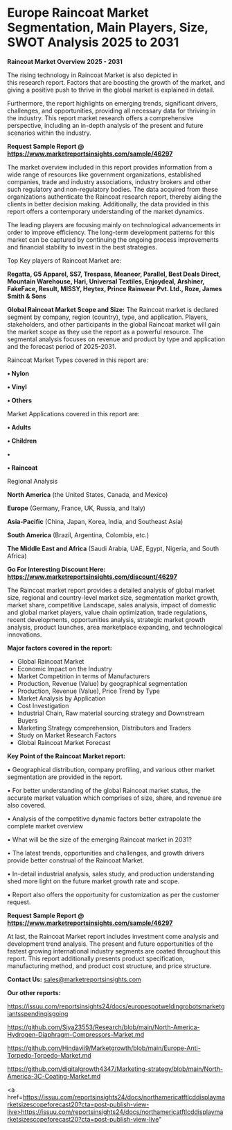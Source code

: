 # Europe Raincoat Market Segmentation, Main Players, Size, SWOT Analysis 2025 to 2031

<Strong> Raincoat Market Overview 2025 - 2031</strong>

The rising technology in Raincoat Market is also depicted in this research report. Factors that are boosting the growth of the market, and giving a positive push to thrive in the global market is explained in detail.

Furthermore, the report highlights on emerging trends, significant drivers, challenges, and opportunities, providing all necessary data for thriving in the industry. This report market research offers a comprehensive perspective, including an in-depth analysis of the present and future scenarios within the industry.

<strong>Request Sample Report @ <a href=https://www.marketreportsinsights.com/sample/46297>https://www.marketreportsinsights.com/sample/46297</a></strong>

The market overview included in this report provides information from a wide range of resources like government organizations, established companies, trade and industry associations, industry brokers and other such regulatory and non-regulatory bodies. The data acquired from these organizations authenticate the Raincoat research report, thereby aiding the clients in better decision making. Additionally, the data provided in this report offers a contemporary understanding of the market dynamics.

The leading players are focusing mainly on technological advancements in order to improve efficiency. The long-term development patterns for this market can be captured by continuing the ongoing process improvements and financial stability to invest in the best strategies.

Top Key players of Raincoat Market are:

<strong>Regatta, G5 Apparel, SS7, Trespass, Meaneor, Parallel, Best Deals Direct, Mountain Warehouse, Hari, Universal Textiles, Enjoydeal, Arshiner, FakeFace, Result, MISSY, Heytex, Prince Rainwear Pvt. Ltd., Roze, James Smith & Sons</strong>

<strong><b>Global Raincoat Market Scope and Size:</b></strong>
The Raincoat market is declared segment by company, region (country), type, and application. Players, stakeholders, and other participants in the global Raincoat market will gain the market scope as they use the report as a powerful resource. The segmental analysis focuses on revenue and product by type and application and the forecast period of 2025-2031.

Raincoat Market Types covered in this report are:

<strong>•  Nylon

•  Vinyl

•  Others</strong>

Market Applications covered in this report are:

<strong>•  Adults

•  Children

•  

•  Raincoat</strong> 

Regional Analysis

<strong>North America</strong> (the United States, Canada, and Mexico)

<strong>Europe</strong> (Germany, France, UK, Russia, and Italy)

<strong>Asia-Pacific</strong> (China, Japan, Korea, India, and Southeast Asia)

<strong>South America</strong> (Brazil, Argentina, Colombia, etc.)

<strong>The Middle East and Africa</strong> (Saudi Arabia, UAE, Egypt, Nigeria, and South Africa)

<strong>Go For Interesting Discount Here: <a href=https://www.marketreportsinsights.com/discount/46297>https://www.marketreportsinsights.com/discount/46297</a></strong>

The Raincoat market report provides a detailed analysis of global market size, regional and country-level market size, segmentation market growth, market share, competitive Landscape, sales analysis, impact of domestic and global market players, value chain optimization, trade regulations, recent developments, opportunities analysis, strategic market growth analysis, product launches, area marketplace expanding, and technological innovations.

<strong><b>Major factors covered in the report:</b></strong>
<ul>
  <li>Global Raincoat Market </li>
  <li>Economic Impact on the Industry</li>
  <li>Market Competition in terms of Manufacturers</li>
  <li>Production, Revenue (Value) by geographical segmentation</li>
  <li>Production, Revenue (Value), Price Trend by Type</li>
  <li>Market Analysis by Application</li>
  <li>Cost Investigation</li>
  <li>Industrial Chain, Raw material sourcing strategy and Downstream Buyers</li>
  <li>Marketing Strategy comprehension, Distributors and Traders</li>
  <li>Study on Market Research Factors</li>
  <li>Global Raincoat Market Forecast</li>
</ul>

<strong><b>Key Point of the Raincoat Market report:</b></strong>

• Geographical distribution, company profiling, and various other market segmentation are provided in the report.

• For better understanding of the global Raincoat market status, the accurate market valuation which comprises of size, share, and revenue are also covered.

• Analysis of the competitive dynamic factors better extrapolate the complete market overview

• What will be the size of the emerging Raincoat market in 2031?

• The latest trends, opportunities and challenges, and growth drivers provide better construal of the Raincoat Market.

• In-detail industrial analysis, sales study, and production understanding shed more light on the future market growth rate and scope.

• Report also offers the opportunity for customization as per the customer request.

<strong>Request Sample Report @ <a href=https://www.marketreportsinsights.com/sample/46297>https://www.marketreportsinsights.com/sample/46297</a></strong>

At last, the Raincoat Market report includes investment come analysis and development trend analysis. The present and future opportunities of the fastest growing international industry segments are coated throughout this report. This report additionally presents product specification, manufacturing method, and product cost structure, and price structure.

<strong>Contact Us:</strong>
sales@marketreportsinsights.com

<strong>Our other reports:</strong>

<a href=https://issuu.com/reportsinsights24/docs/europespotweldingrobotsmarketgiantsspendingisgoing>https://issuu.com/reportsinsights24/docs/europespotweldingrobotsmarketgiantsspendingisgoing</a>

<a href=https://github.com/Siya23553/Research/blob/main/North-America-Hydrogen-Diaphragm-Compressors-Market.md>https://github.com/Siya23553/Research/blob/main/North-America-Hydrogen-Diaphragm-Compressors-Market.md</a>

<a href=https://github.com/Hindavii9/Marketgrowth/blob/main/Europe-Anti-Torpedo-Torpedo-Market.md>https://github.com/Hindavii9/Marketgrowth/blob/main/Europe-Anti-Torpedo-Torpedo-Market.md</a>

<a href=https://github.com/digitalgrowth4347/Marketing-strategy/blob/main/North-America-3C-Coating-Market.md>https://github.com/digitalgrowth4347/Marketing-strategy/blob/main/North-America-3C-Coating-Market.md</a>

<a href=https://issuu.com/reportsinsights24/docs/northamericatftlcddisplaymarketsizescopeforecast20?cta=post-publish-view-live>https://issuu.com/reportsinsights24/docs/northamericatftlcddisplaymarketsizescopeforecast20?cta=post-publish-view-live</a>"
